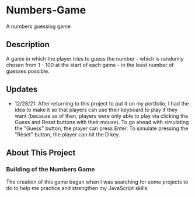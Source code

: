# Numbers-Game
 A numbers guessing game

## Description
A game in which the player tries to guess the number - which is randomly chosen from 1 - 100 at the start of each game - in the least number of guesses possible.

## Updates
- 12/28/21: After returning to this project to put it on my portfolio, I had the idea to make it so that players can use their keyboard to play if they want (because as of then, players were only able to play via clicking the Guess and Reset buttons with their mouse). To go ahead with simulating the "Guess" button, the player can press Enter. To simulate pressing the "Reset" button, the player can hit the D key.

## About This Project

### Building of the Numbers Game

The creation of this game began when I was searching for some projects to do to help me practice and strengthen my JavaScript skills.

